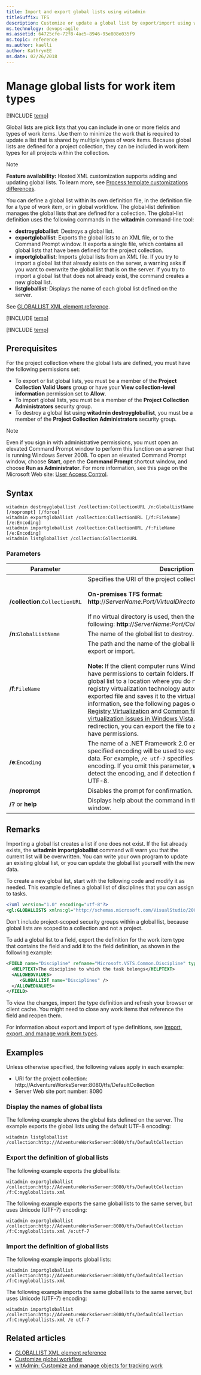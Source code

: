 ```yaml
---
title: Import and export global lists using witadmin
titleSuffix: TFS  
description: Customize or update a global list by export/import using witadmin for Team Foundation Server 
ms.technology: devops-agile
ms.assetid: 64725cfe-72f8-4ac5-8946-95e808e035f9
ms.topic: reference
ms.author: kaelli
author: KathrynEE
ms.date: 02/26/2018
---
```


# Manage global lists for work item types

[!INCLUDE [temp](../../includes/customization-witadmin-plus-version-header.md)]

Global lists are pick lists that you can include in one or more fields and types of work items. Use them to minimize the work that is required to update a list that is shared by multiple types of work items. Because global lists are defined for a project collection, they can be included in work item types for all projects within the collection.

> [!NOTE]  
> **Feature availability:**&#160;Hosted XML customization supports adding and updating global lists. To learn more, see [Process template customizations differences](../../organizations/settings/work/import-process/differences.md).

You can define a global list within its own definition file, in the definition file for a type of work item, or in global workflow. The global-list definition manages the global lists that are defined for a collection. The global-list definition uses the following commands in the **witadmin** command-line tool:

- **destroygloballist**: Destroys a global list.
- **exportgloballist**: Exports the global lists to an XML file, or to the Command Prompt window. It exports a single file, which contains all global lists that have been defined for the project collection.
- **importgloballist**: Imports global lists from an XML file. If you try to import a global list that already exists on the server, a warning asks if you want to overwrite the global list that is on the server. If you try to import a global list that does not already exist, the command creates a new global list.
- **listgloballist**: Displays the name of each global list defined on the server.

See [GLOBALLIST XML element reference](../xml/define-global-lists.md).

[!INCLUDE [temp](../../includes/witadmin-run-tool.md)]

[!INCLUDE [temp](../../includes/process-editor.md)]

## Prerequisites

For the project collection where the global lists are defined, you must have the following permissions set:

- To export or list global lists, you must be a member of the **Project Collection Valid Users** group or have your **View collection-level information** permission set to **Allow**.
- To import global lists, you must be a member of the **Project Collection Administrators** security group.
- To destroy a global list using **witadmin destroygloballist**, you must be a member of the **Project Collection Administrators** security group.

> [!NOTE]  
> Even if you sign in with administrative permissions, you must open an elevated Command Prompt window to perform this function on a server that is running Windows Server 2008. To open an elevated Command Prompt window, choose **Start**, open the **Command Prompt** shortcut window, and choose **Run as Administrator**. For more information, see this page on the Microsoft Web site: [User Access Control](https://go.microsoft.com/fwlink/?LinkId=111235).

## Syntax

```
witadmin destroygloballist /collection:CollectionURL /n:GlobalListName [/noprompt] [/force]
witadmin exportgloballist /collection:CollectionURL [/f:FileName] [/e:Encoding]
witadmin importgloballist /collection:CollectionURL /f:FileName [/e:Encoding]
witadmin listgloballist /collection:CollectionURL
```

### Parameters

| **Parameter**                   | **Description**                                                                                                                                                                                                                                                                                                                                                                                                                                                                                                                                                                                                                                                                                                                                                                     |
| ------------------------------- | ----------------------------------------------------------------------------------------------------------------------------------------------------------------------------------------------------------------------------------------------------------------------------------------------------------------------------------------------------------------------------------------------------------------------------------------------------------------------------------------------------------------------------------------------------------------------------------------------------------------------------------------------------------------------------------------------------------------------------------------------------------------------------------- |
| **/collection**:`CollectionURL` | Specifies the URI of the project collection. For example:<br /><br /> **On-premises TFS format: http**://_ServerName:Port/VirtualDirectoryName/CollectionName_<br /><br /> If no virtual directory is used, then the format for the URI is the following: **http**://_ServerName:Port/CollectionName_.                                                                                                                                                                                                                                                                                                                                                                                                                                                                              |
| **/n**:`GlobalListName`         | The name of the global list to destroy.                                                                                                                                                                                                                                                                                                                                                                                                                                                                                                                                                                                                                                                                                                                                             |
| **/f**:`FileName`               | The path and the name of the global list XML definition file to export or import.<br /><br />**Note:** If the client computer runs Windows Vista, you might not have permissions to certain folders. If you try to export the global list to a location where you do not have permissions, the registry virtualization technology automatically redirects the exported file and saves it to the virtual store. For more information, see the following pages on the Microsoft Web site: [Registry Virtualization](https://go.microsoft.com/fwlink/?LinkId=92325) and [Common file and registry virtualization issues in Windows Vista](https://go.microsoft.com/fwlink/?LinkId=92323). To avoid this redirection, you can export the file to a location where you have permissions. |
| **/e**:`Encoding`               | The name of a .NET Framework 2.0 encoding format. The specified encoding will be used to export or import the XML data. For example, `/e utf-7` specifies Unicode (UTF-7) encoding. If you omit this parameter, **witadmin** attempts to detect the encoding, and if detection fails, **witadmin** uses UTF-8.                                                                                                                                                                                                                                                                                                                                                                                                                                                                      |
| **/noprompt**                   | Disables the prompt for confirmation.                                                                                                                                                                                                                                                                                                                                                                                                                                                                                                                                                                                                                                                                                                                                               |
| **/?** or **help**              | Displays help about the command in the Command Prompt window.                                                                                                                                                                                                                                                                                                                                                                                                                                                                                                                                                                                                                                                                                                                       |

## Remarks

Importing a global list creates a list if one does not exist. If the list already exists, the **witadmin importgloballist** command will warn you that the current list will be overwritten. You can write your own program to update an existing global list, or you can update the global list yourself with the new data.

To create a new global list, start with the following code and modify it as needed. This example defines a global list of disciplines that you can assign to tasks.

```xml
<?xml version="1.0" encoding="utf-8"?>
<gl:GLOBALLISTS xmlns:gl="http://schemas.microsoft.com/VisualStudio/2005/workitemtracking/globallists"> <GLOBALLIST name="Disciplines"> <LISTITEM value="Architecture" /> <LISTITEM value="Requirements" /> <LISTITEM value="Development" /> <LISTITEM value="Release Management" /> <LISTITEM value="Project Management" /> <LISTITEM value="Test" /> </GLOBALLIST></gl:GLOBALLISTS>
```

Don't include project-scoped security groups within a global list, because global lists are scoped to a collection and not a project.

To add a global list to a field, export the definition for the work item type that contains the field and add it to the field definition, as shown in the following example:

```xml
<FIELD name="Discipline" refname="Microsoft.VSTS.Common.Discipline" type="String">
  <HELPTEXT>The discipline to which the task belongs</HELPTEXT>
  <ALLOWEDVALUES>
     <GLOBALLIST name="Disciplines" />
  </ALLOWEDVALUES>
</FIELD>
```

To view the changes, import the type definition and refresh your browser or client cache. You might need to close any work items that reference the field and reopen them.

For information about export and import of type definitions, see [Import, export, and manage work item types](witadmin-import-export-manage-wits.md).

## Examples

Unless otherwise specified, the following values apply in each example:

- URI for the project collection: http://AdventureWorksServer:8080/tfs/DefaultCollection
- Server Web site port number: 8080

### Display the names of global lists

The following example shows the global lists defined on the server. The example exports the global lists using the default UTF-8 encoding:

```
witadmin listgloballist /collection:http://AdventureWorksServer:8080/tfs/DefaultCollection
```

### Export the definition of global lists

The following example exports the global lists:

```
witadmin exportgloballist /collection:http://AdventureWorksServer:8080/tfs/DefaultCollection /f:C:mygloballists.xml
```

The following example exports the same global lists to the same server, but uses Unicode (UTF-7) encoding:

```
witadmin exportgloballist /collection:http://AdventureWorksServer:8080/tfs/DefaultCollection /f:C:mygloballists.xml /e:utf-7
```

### Import the definition of global lists

The following example imports global lists:

```
witadmin importgloballist /collection:http://AdventureWorksServer:8080/tfs/DefaultCollection /f:C:mygloballists.xml
```

The following example imports the same global lists to the same server, but uses Unicode (UTF-7) encoding:

```
witadmin importgloballist /collection:http://AdventureWorksServer:8080/tfs/DefaultCollection /f:C:mygloballists.xml /e utf-7
```

## Related articles

- [GLOBALLIST XML element reference](../xml/define-global-lists.md)
- [Customize global workflow](../xml/global-workflow-xml-element-reference.md)
- [witAdmin: Customize and manage objects for tracking work](witadmin-customize-and-manage-objects-for-tracking-work.md)
